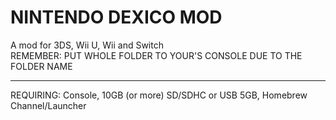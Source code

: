   #   NINTENDO DEXICO MOD  
  A mod for 3DS, Wii U, Wii  and Switch <br>
  REMEMBER: PUT WHOLE FOLDER TO YOUR'S CONSOLE DUE TO THE FOLDER NAME
  <hr>
  REQUIRING: Console, 10GB (or more) SD/SDHC or USB 5GB, Homebrew Channel/Launcher
  
